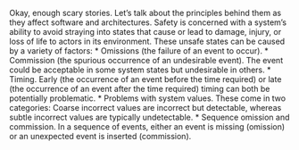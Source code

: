 Okay, enough scary stories. Let’s talk about the principles behind them as they affect software and architectures. Safety is concerned with a system’s ability to avoid straying into states that cause or lead to damage, injury, or loss of life to actors in its environment. These unsafe states can be caused by a variety of factors: *  Omissions (the failure of an event to occur). *  Commission (the spurious occurrence of an undesirable event). The event could be acceptable in some system states but undesirable in others. *  Timing. Early (the occurrence of an event before the time required) or late (the occurrence of an event after the time required) timing can both be potentially problematic. *  Problems with system values. These come in two categories: Coarse incorrect values are incorrect but detectable, whereas subtle incorrect values are typically undetectable. *  Sequence omission and commission. In a sequence of events, either an event is missing (omission) or an unexpected event is inserted (commission).